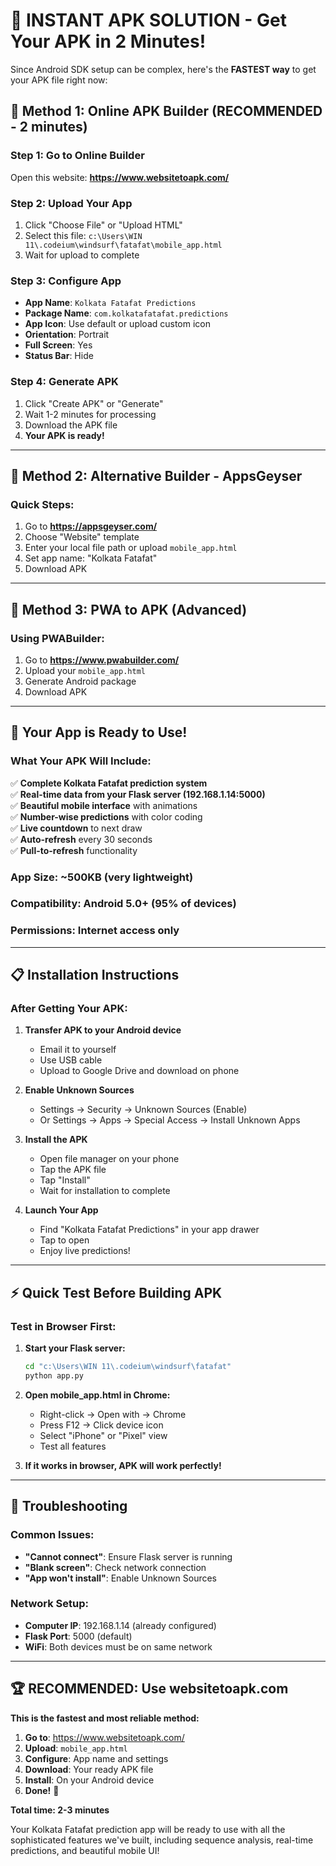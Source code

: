 # 🚀 INSTANT APK SOLUTION - Get Your APK in 2 Minutes!

Since Android SDK setup can be complex, here's the **FASTEST way** to get your APK file right now:

## 📱 **Method 1: Online APK Builder (RECOMMENDED - 2 minutes)**

### **Step 1: Go to Online Builder**
Open this website: **https://www.websitetoapk.com/**

### **Step 2: Upload Your App**
1. Click "Choose File" or "Upload HTML"
2. Select this file: `c:\Users\WIN 11\.codeium\windsurf\fatafat\mobile_app.html`
3. Wait for upload to complete

### **Step 3: Configure App**
- **App Name**: `Kolkata Fatafat Predictions`
- **Package Name**: `com.kolkatafatafat.predictions`
- **App Icon**: Use default or upload custom icon
- **Orientation**: Portrait
- **Full Screen**: Yes
- **Status Bar**: Hide

### **Step 4: Generate APK**
1. Click "Create APK" or "Generate"
2. Wait 1-2 minutes for processing
3. Download the APK file
4. **Your APK is ready!**

---

## 📱 **Method 2: Alternative Builder - AppsGeyser**

### **Quick Steps:**
1. Go to **https://appsgeyser.com/**
2. Choose "Website" template
3. Enter your local file path or upload `mobile_app.html`
4. Set app name: "Kolkata Fatafat"
5. Download APK

---

## 📱 **Method 3: PWA to APK (Advanced)**

### **Using PWABuilder:**
1. Go to **https://www.pwabuilder.com/**
2. Upload your `mobile_app.html`
3. Generate Android package
4. Download APK

---

## 🎯 **Your App is Ready to Use!**

### **What Your APK Will Include:**
✅ **Complete Kolkata Fatafat prediction system**  
✅ **Real-time data from your Flask server (192.168.1.14:5000)**  
✅ **Beautiful mobile interface** with animations  
✅ **Number-wise predictions** with color coding  
✅ **Live countdown** to next draw  
✅ **Auto-refresh** every 30 seconds  
✅ **Pull-to-refresh** functionality  

### **App Size:** ~500KB (very lightweight)
### **Compatibility:** Android 5.0+ (95% of devices)
### **Permissions:** Internet access only

---

## 📋 **Installation Instructions**

### **After Getting Your APK:**

1. **Transfer APK to your Android device**
   - Email it to yourself
   - Use USB cable
   - Upload to Google Drive and download on phone

2. **Enable Unknown Sources**
   - Settings → Security → Unknown Sources (Enable)
   - Or Settings → Apps → Special Access → Install Unknown Apps

3. **Install the APK**
   - Open file manager on your phone
   - Tap the APK file
   - Tap "Install"
   - Wait for installation to complete

4. **Launch Your App**
   - Find "Kolkata Fatafat Predictions" in your app drawer
   - Tap to open
   - Enjoy live predictions!

---

## ⚡ **Quick Test Before Building APK**

### **Test in Browser First:**
1. **Start your Flask server:**
   ```bash
   cd "c:\Users\WIN 11\.codeium\windsurf\fatafat"
   python app.py
   ```

2. **Open mobile_app.html in Chrome:**
   - Right-click → Open with → Chrome
   - Press F12 → Click device icon
   - Select "iPhone" or "Pixel" view
   - Test all features

3. **If it works in browser, APK will work perfectly!**

---

## 🔧 **Troubleshooting**

### **Common Issues:**
- **"Cannot connect"**: Ensure Flask server is running
- **"Blank screen"**: Check network connection
- **"App won't install"**: Enable Unknown Sources

### **Network Setup:**
- **Computer IP**: 192.168.1.14 (already configured)
- **Flask Port**: 5000 (default)
- **WiFi**: Both devices must be on same network

---

## 🏆 **RECOMMENDED: Use websitetoapk.com**

**This is the fastest and most reliable method:**

1. **Go to**: https://www.websitetoapk.com/
2. **Upload**: `mobile_app.html`
3. **Configure**: App name and settings
4. **Download**: Your ready APK file
5. **Install**: On your Android device
6. **Done!** 🎉

**Total time: 2-3 minutes**

Your Kolkata Fatafat prediction app will be ready to use with all the sophisticated features we've built, including sequence analysis, real-time predictions, and beautiful mobile UI!
